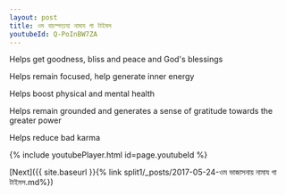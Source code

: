 ```yaml
---
layout: post
title: ওম বাচস্পত্যযা নামায গা টাইমস
youtubeId: Q-PoInBW7ZA
---
```

 
 
Helps get goodness, bliss and peace and God's blessings
 
Helps remain focused, help generate inner energy 
 
Helps boost physical and mental health 
 
Helps remain grounded and generates a sense of gratitude towards the greater power 
 
Helps reduce bad karma
 
 
 
 


{% include youtubePlayer.html id=page.youtubeId %}
 
[Next]({{ site.baseurl }}{% link  split1/_posts/2017-05-24-ওম ভাজাসনায় নামায গা টাইমস.md%})
 
